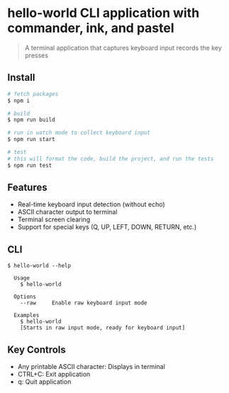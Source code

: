 # hello-world CLI application with commander, ink, and pastel

> A terminal application that captures keyboard input records the key presses

## Install

```bash
# fetch packages
$ npm i

# build
$ npm run build

# run in watch mode to collect keyboard input
$ npm run start

# test
# this will format the code, build the project, and run the tests
$ npm run test
```

## Features

- Real-time keyboard input detection (without echo)
- ASCII character output to terminal
- Terminal screen clearing
- Support for special keys (Q, UP, LEFT, DOWN, RETURN, etc.)

## CLI

```
$ hello-world --help

  Usage
    $ hello-world

  Options
    --raw     Enable raw keyboard input mode

  Examples
    $ hello-world
    [Starts in raw input mode, ready for keyboard input]
```

## Key Controls

- Any printable ASCII character: Displays in terminal
- CTRL+C: Exit application
- q: Quit application

